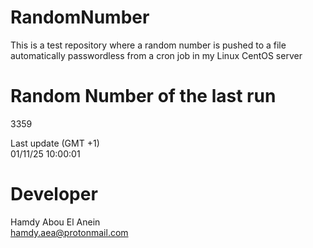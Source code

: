 # RandomNumber    
This is a test repository where a random number is pushed to a file automatically passwordless from a cron job in my Linux CentOS server    
# Random Number of the last run   
3359
      
Last update (GMT +1)    
01/11/25 10:00:01
# Developer    
Hamdy Abou El Anein   
hamdy.aea@protonmail.com
